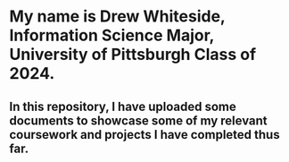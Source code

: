 # My name is Drew Whiteside, Information Science Major, University of Pittsburgh Class of 2024.

## In this repository, I have uploaded some documents to showcase some of my relevant coursework and projects I have completed thus far.
